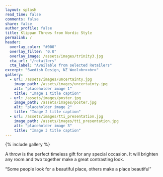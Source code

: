 ```yaml
---
layout: splash
read_time: false
comments: false
share: false
author_profile: false
title: Klippan Throws from Nordic Style
permalink: /
header:
  overlay_color: "#000"
  overlay_filter: "0.0"
  overlay_image: /assets/images/trinity3.jpg
  cta_url: "/retailers"
  cta_label: "Available from selected Retailers"
excerpt: "Swedish Design, NZ Wool<br><br>"
gallery:
  - url: /assets/images/uncertainty.jpg
    image_path: /assets/images/uncertainty.jpg
    alt: "placeholder image 1"
    title: "Image 1 title caption"
  - url: /assets/images/poster.jpg
    image_path: /assets/images/poster.jpg
    alt: "placeholder image 2"
    title: "Image 2 title caption"
  - url: /assets/images/tti_presentation.jpg
    image_path: /assets/images/tti_presentation.jpg
    alt: "placeholder image 3"
    title: "Image 3 title caption"
---
```


{% include gallery %}


A throw is the perfect timeless gift for any special occasion.  It will brighten any room and two together make a great contrasting look.


“Some people look for a beautiful place, others make a place beautiful”